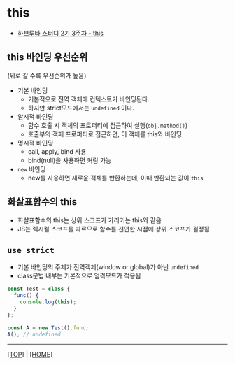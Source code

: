 # this

- [하브루타 스터디 2기 3주차 - this](https://github.com/woowacourse-fe-study/havruta-frontend/discussions/17)

## this 바인딩 우선순위

(뒤로 갈 수록 우선순위가 높음)

- 기본 바인딩
  - 기본적으로 전역 객체에 컨텍스트가 바인딩된다.
  - 하지만 strict모드에서는 `undefined` 이다.
- 암시적 바인딩
  - 함수 호출 시 객체의 프로퍼티에 접근하여 실행(`obj.method()`)
  - 호출부의 객페 프로퍼티로 접근하면, 이 객체를 this와 바인딩
- 명시적 바인딩
  - call, apply, bind 사용
  - bind(null)을 사용하면 커링 가능
- `new` 바인딩
  - new를 사용하면 새로운 객체를 반환하는데, 이때 반환되는 값이 `this`

## 화살표함수의 this

- 화살표함수의 this는 상위 스코프가 가리키는 this와 같음
- JS는 렉시컬 스코프를 따르므로 함수를 선언한 시점에 상위 스코프가 결정됨

## `use strict`

- 기본 바인딩의 주체가 전역객체(window or global)가 아닌 `undefined`
- class문법 내부는 기본적으로 엄격모드가 적용됨

```javascript
const Test = class {
  func() {
    console.log(this);
  }
};

const A = new Test().func;
A(); // undefined
```

---

[[TOP]](./#this) | [[HOME]](https://github.com/SunYoungKwon/What-I-Studied-on-Woowacourse#-what-i-studied-on-woowacourse)
